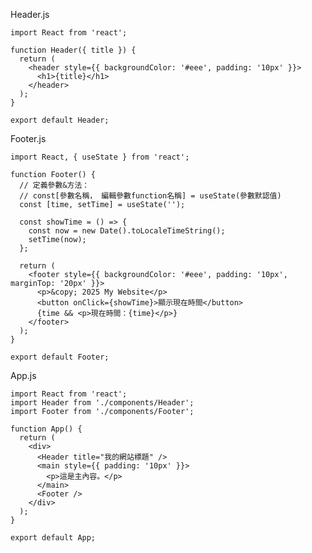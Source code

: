 Header.js

    import React from 'react';
    
    function Header({ title }) {
      return (
        <header style={{ backgroundColor: '#eee', padding: '10px' }}>
          <h1>{title}</h1>
        </header>
      );
    }
    
    export default Header;

Footer.js

    import React, { useState } from 'react';
    
    function Footer() {
	  // 定義參數&方法： 
	  // const[參數名稱， 編輯參數function名稱] = useState(參數默認值)
      const [time, setTime] = useState('');
    
      const showTime = () => {
        const now = new Date().toLocaleTimeString();
        setTime(now);
      };
    
      return (
        <footer style={{ backgroundColor: '#eee', padding: '10px', marginTop: '20px' }}>
          <p>&copy; 2025 My Website</p>
          <button onClick={showTime}>顯示現在時間</button>
          {time && <p>現在時間：{time}</p>}
        </footer>
      );
    }
    
    export default Footer;

App.js

    import React from 'react';
    import Header from './components/Header';
    import Footer from './components/Footer';
    
    function App() {
      return (
        <div>
          <Header title="我的網站標題" />
          <main style={{ padding: '10px' }}>
            <p>這是主內容。</p>
          </main>
          <Footer />
        </div>
      );
    }
    
    export default App;
